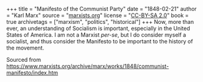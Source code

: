 +++
title = "Manifesto of the Communist Party"
date = "1848-02-21"
author = "Karl Marx"
source = "[marxists.org](https://www.marxists.org/archive/marx/works/1848/communist-manifesto/index.htm)"
license = "[CC-BY-SA 2.0](https://www.marxists.org/admin/legal/cc/by-sa.htm)"
book = true
archivetags = ["marxism", "politics", "historical"]
+++
Now, more than ever, an understanding of Socialism is important, especially in the United States of America. I am not a Marxist *per-se*, but I do consider myself a socialist, and thus consider the Manifesto to be important to the history of the movement.

<!--more-->

Sourced from https://www.marxists.org/archive/marx/works/1848/communist-manifesto/index.htm